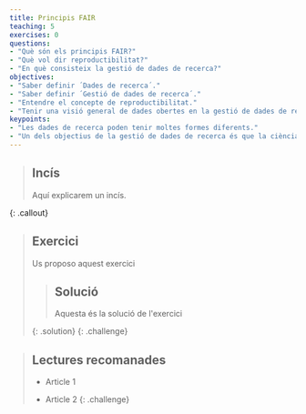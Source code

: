 ```yaml
---
title: Principis FAIR
teaching: 5
exercises: 0
questions:
- "Què són els principis FAIR?"
- "Què vol dir reproductibilitat?"
- "En què consisteix la gestió de dades de recerca?"
objectives:
- "Saber definir ´Dades de recerca´."
- "Saber definir ´Gestió de dades de recerca´."
- "Entendre el concepte de reproductibilitat."
- "Tenir una visió general de dades obertes en la gestió de dades de recerca"
keypoints:
- "Les dades de recerca poden tenir moltes formes diferents."
- "Un dels objectius de la gestió de dades de recerca és que la ciència sigui més reproductible."
---
```



> ## Incís
> 
> Aquí explicarem un incís.
> 
{: .callout}

> ## Exercici
>
> Us proposo aquest exercici
>
> > ## Solució
> >
> > Aquesta és la solució de l'exercici
> >
> {: .solution}
{: .challenge}



> ## Lectures recomanades
>
> *   Article 1
>
> *   Article 2
{: .challenge}
